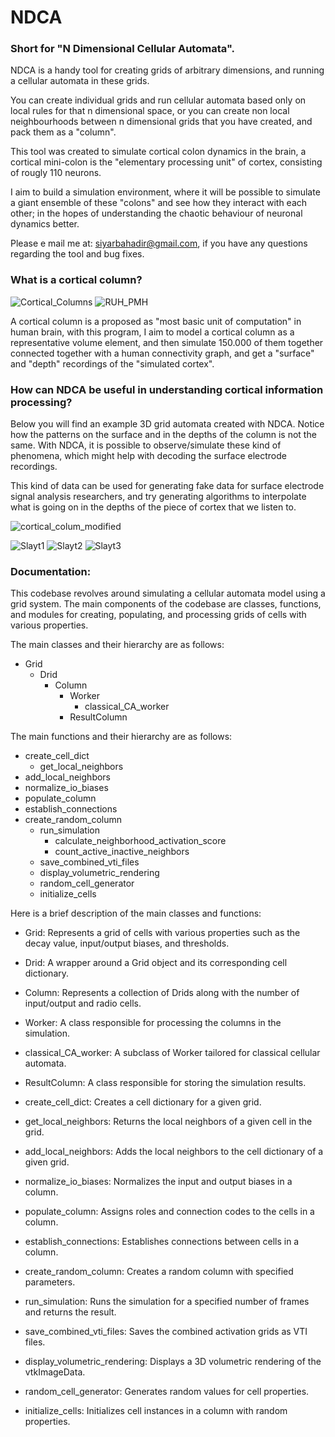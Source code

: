 # NDCA
### Short for "N Dimensional Cellular Automata". 

NDCA is a handy tool for creating grids of arbitrary dimensions, and running a cellular automata in these grids.

You can create individual grids and run cellular automata based only on local rules for that n dimensional space,
or you can create non local neighbourhoods between n dimensional grids that you have created, and pack them as a
"column". 

This tool was created to simulate cortical colon dynamics in the brain, a cortical mini-colon is the "elementary
processing unit" of cortex, consisting of rougly 110 neurons. 


I aim to build a simulation environment, where it will be possible to simulate a giant ensemble of these "colons"
and see how they interact with each other; in the hopes of understanding the chaotic behaviour of neuronal dynamics
better.

Please e mail me at: siyarbahadir@gmail.com, if you have any questions regarding the tool and bug fixes.
### What is a cortical column?
![Cortical_Columns](https://user-images.githubusercontent.com/16266287/232743317-91e6c51e-089e-452a-9394-433b38fa5949.jpg)
![RUH_PMH](https://user-images.githubusercontent.com/16266287/232743356-b550cf02-42de-43b3-82a5-604f897e1aa3.jpg)

A cortical column is a proposed as "most basic unit of computation" in human brain, with this program, I aim to model a cortical column as a representative volume element, and then simulate 150.000 of them together connected together with a human connectivity graph, and get a "surface" and "depth" recordings of the "simulated cortex".

### How can NDCA be useful in understanding cortical information processing?

Below you will find an example 3D grid automata created with NDCA. Notice how the patterns on the surface and in the depths of the column is not the same. 
With NDCA, it is possible to observe/simulate these kind of phenomena, which might help with decoding the surface electrode recordings.

This kind of data can be used for generating fake data for surface electrode signal analysis researchers, and try generating algorithms to interpolate what is going on in the depths of the piece of cortex that we listen to.

![cortical_colum_modified](https://user-images.githubusercontent.com/16266287/232747029-a1363f37-04b9-4790-809c-9cbe1f3252be.png)

![Slayt1](https://user-images.githubusercontent.com/16266287/232742394-78934107-c92e-4e7d-a3fc-a88446f6a2a7.PNG)
![Slayt2](https://user-images.githubusercontent.com/16266287/232742418-11114eca-355c-4ca0-bc9f-bfc0779b2522.PNG)
![Slayt3](https://user-images.githubusercontent.com/16266287/232742437-22a71054-a84d-4b7d-85c5-150abf673b50.PNG)


### Documentation:

This codebase revolves around simulating a cellular automata model using a grid system. The main components of the codebase are classes, functions, and modules for creating, populating, and processing grids of cells with various properties.

The main classes and their hierarchy are as follows:

- Grid
  - Drid
    - Column
      - Worker
        - classical_CA_worker
      - ResultColumn

The main functions and their hierarchy are as follows:

- create_cell_dict
  - get_local_neighbors
- add_local_neighbors
- normalize_io_biases
- populate_column
- establish_connections
- create_random_column
  - run_simulation
    - calculate_neighborhood_activation_score
    - count_active_inactive_neighbors
  - save_combined_vti_files
  - display_volumetric_rendering
  - random_cell_generator
  - initialize_cells

Here is a brief description of the main classes and functions:

- Grid: Represents a grid of cells with various properties such as the decay value, input/output biases, and thresholds.
- Drid: A wrapper around a Grid object and its corresponding cell dictionary.
- Column: Represents a collection of Drids along with the number of input/output and radio cells.
- Worker: A class responsible for processing the columns in the simulation.
- classical_CA_worker: A subclass of Worker tailored for classical cellular automata.
- ResultColumn: A class responsible for storing the simulation results.

- create_cell_dict: Creates a cell dictionary for a given grid.
- get_local_neighbors: Returns the local neighbors of a given cell in the grid.
- add_local_neighbors: Adds the local neighbors to the cell dictionary of a given grid.
- normalize_io_biases: Normalizes the input and output biases in a column.
- populate_column: Assigns roles and connection codes to the cells in a column.
- establish_connections: Establishes connections between cells in a column.
- create_random_column: Creates a random column with specified parameters.
- run_simulation: Runs the simulation for a specified number of frames and returns the result.
- save_combined_vti_files: Saves the combined activation grids as VTI files.
- display_volumetric_rendering: Displays a 3D volumetric rendering of the vtkImageData.
- random_cell_generator: Generates random values for cell properties.
- initialize_cells: Initializes cell instances in a column with random properties.


